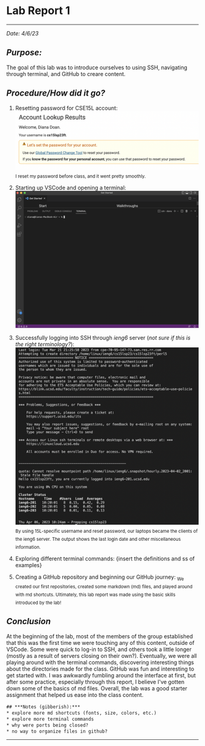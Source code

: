 # **Lab Report 1**
---
*Date: 4/6/23*

## ***Purpose:***
The goal of this lab was to introduce ourselves to using SSH, navigating through terminal, and GitHub to creare content. 

## ***Procedure/How did it go?***
1. Resetting password for CSE15L account: ![Reset Tool](pwResetSS.png)
<sub>I reset my password before class, and it went pretty smoothly.</sub>

2. Starting up VSCode and opening a terminal: ![VSCode](vscodeSS.png)
3. Successfully logging into SSH through *ieng6* server (*not sure if this is the right terminology?*): ![SSH log](sshLogin.png)
<sub>By using 15L-specific username and reset password, our laptops became the clients of the ieng6 server. The output shows the last login date and other miscellaneous information.</sub>

4. Exploring different terminal commands:
{insert the definitions and ss of examples}

5. Creating a GitHub repository and beginning our GitHub journey: 
<sub>We created our first repositories, created some markdown (md) files, and played around with md shortcuts. Ultimately, this lab report was made using the basic skills introduced by the lab!</sub>

## ***Conclusion***
At the beginning of the lab, most of the members of the group established that this was the first time we were touching any of this content, outside of VSCode. Some were quick to log-in to SSH, and others took a little longer (mostly as a result of servers closing on their own?). Eventually, we were all playing around with the terminal commands, discovering interesting things about the directories made for the class. GitHub was fun and interesting to get started with. I was awkwardly fumbling around the interface at first, but after some practice, especially through this report, I believe I've gotten down some of the basics of md files. Overall, the lab was a good starter assignment that helped us ease into the class content.

```
## ***Notes (gibberish):***
* explore more md shortcuts (fonts, size, colors, etc.)
* explore more terminal commands
* why were ports being closed?
* no way to organize files in github?
```
---
